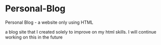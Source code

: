# Personal-Blog
Personal Blog - a website only using HTML

a blog site that I created solely to improve on my html skills. I will continue working on this in the future

